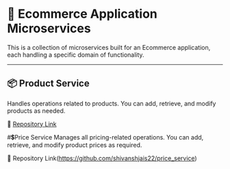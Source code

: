 
# 🛒  Ecommerce Application Microservices
This is a collection of microservices built for an Ecommerce application, each handling a specific domain of functionality.
___________________________________________________________________________________________________________________________
## 📦 Product Service
Handles operations related to products. You can add, retrieve, and modify products as needed.

🔗 [Repository Link](https://github.com/shivanshjais22/new)

#💲Price Service
Manages all pricing-related operations. You can add, retrieve, and modify product prices as required.

🔗 Repository Link(https://github.com/shivanshjais22/price_service)
